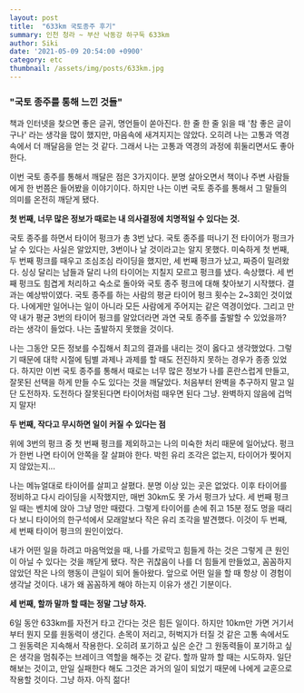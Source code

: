 ```yaml
---
layout: post
title:  "633km 국토종주 후기"
summary: 인천 청라 ~ 부산 낙동강 하구둑 633km
author: Siki 
date: '2021-05-09 20:54:00 +0900'
category: etc
thumbnail: /assets/img/posts/633km.jpg
---
```

### "국토 종주를 통해 느낀 것들"



책과 인터넷을 찾으면 좋은 글귀, 명언들이 쏟아진다. 한 줄 한 줄 읽을 때 '참 좋은 글이구나' 라는 생각을 많이 했지만, 마음속에 새겨지지는 않았다. 오히려 나는 고통과 역경 속에서 더 깨달음을 얻는 것 같다. 그래서 나는 고통과 역경의 과정에 휘둘리면서도 좋아한다.

이번 국토 종주를 통해서 깨달은 점은 3가지이다. 분명 살아오면서 책이나 주변 사람들에게 한 번쯤은 들어봤을 이야기이다. 하지만 나는 이번 국토 종주를 통해서 그 말들의 의미를 온전히 깨닫게 됐다.





**첫 번째, 너무 많은 정보가 때로는 내 의사결정에 치명적일 수 있다는 것.**

국토 종주를 하면서 타이어 펑크가 총 3번 났다. 국토 종주를 떠나기 전 타이어가 펑크가 날 수 있다는 사실은 알았지만, 3번이나 날 것이라고는 알지 못했다. 미숙하게 첫 번째, 두 번째 펑크를 때우고 조심조심 라이딩을 했지만, 세 번째 펑크가 났고, 짜증이 밀려왔다. 싱싱 달리는 남들과 달리 나의 타이어는 지칠지 모르고 펑크를 냈다. 속상했다. 세 번째 펑크도 힘겹게 처리하고 숙소로 돌아와 국토 종주 펑크에 대해 찾아보기 시작했다. 결과는 예상밖이였다. 국토 종주를 하는 사람의 평균 타이어 펑크 횟수는 2~3회인 것이었다. 나에게만 일어나는 일이 아니라 모든 사람에게 주어지는 같은 역경이었다. 그리고 만약 내가 평균 3번의 타이어 펑크를 알았더라면 과연 국토 종주를 출발할 수 있었을까? 라는 생각이 들었다. 나는 출발하지 못했을 것이다. 

나는 그동안 모든 정보를 수집해서 최고의 결과를 내리는 것이 옳다고 생각했었다. 그렇기 때문에 대학 시절에 팀별 과제나 과제를 할 때도 전진하지 못하는 경우가 종종 있었다. 하지만 이번 국토 종주를 통해서 때로는 너무 많은 정보가 나를 혼란스럽게 만들고, 잘못된 선택을 하게 만들 수도 있다는 것을 깨달았다. 처음부터 완벽을 추구하지 말고 일단 도전하자. 도전하다 잘못된다면 타이어처럼 때우면 된다 그냥. 완벽하지 않음에 겁먹지 말자!





**두 번째, 작다고 무시하면 일이 커질 수 있다는 점**

위에 3번의 펑크 중 첫 번째 펑크를 제외하고는 나의 미숙한 처리 때문에 일어났다. 펑크가 한번 나면 타이어 안쪽을 잘 살펴야 한다. 박힌 유리 조각은 없는지, 타이어가 찢어지지 않았는지...

나는 메뉴얼대로 타이어를 살피고 살폈다. 분명 이상 있는 곳은 없었다. 이후 타이어를 정비하고 다시 라이딩을 시작했지만, 매번 30km도 못 가서 펑크가 났다. 세 번째 펑크일 때는 벤치에 앉아 그냥 멍만 때렸다. 그렇게 타이어를 손에 쥐고 15분 정도 멍을 때리다 보니 타이어의 한구석에서 모래알보다 작은 유리 조각을 발견했다. 이것이 두 번째, 세 번째 타이어 펑크의 원인이었다. 

내가 어떤 일을 하려고 마음먹었을 때, 나를 가로막고 힘들게 하는 것은 그렇게 큰 원인이 아닐 수 있다는 것을 깨닫게 됐다. 작은 귀찮음이 나를 더 힘들게 만들었고, 꼼꼼하지 않았던 작은 나의 행동이 큰일이 되어 돌아왔다. 앞으로 어떤 일을 할 때 항상 이 경험이 생각날 것이다. 내가 왜 꼼꼼하게 해야 하는지 이유가 생긴 기분이다.





**세 번째, 할까 말까 할 때는 정말 그냥 하자.**

6일 동안 633km를 자전거 타고 간다는 것은 힘든 일이다. 하지만 10km만 가면 거기서부터 뭔지 모를 원동력이 생긴다. 손목이 저리고, 허벅지가 터질 것 같은 고통 속에서도 그 원동력은 지속해서 작용한다. 오히려 포기하고 싶은 순간 그 원동력들이 포기하고 싶은 생각을 멈춰주는 브레이크 역할을 해주는 것 같다. 할까 말까 할 때는 시도하자. 일단 해보는 것이고, 만일 실패한다 해도 그것은 과거의 일이 되었기 때문에 나에게 교훈으로 작용할 것이다. 그냥 하자. 아직 젊다!